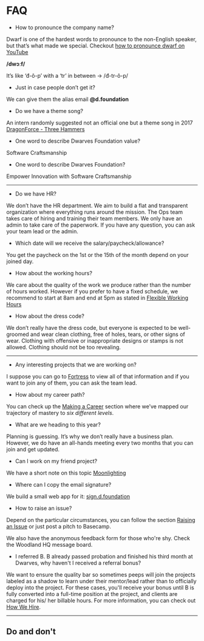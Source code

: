 # FAQ

* How to pronounce the company name?

Dwarf is one of the hardest words to pronounce to the non-English speaker, but that’s what made we special. Checkout [how to pronounce dwarf on YouTube](https://youtu.be/3MJ1_blsY_s)

**/dwɔːf/**

It’s like ‘đ-ô-p’ with a ‘tr’ in between -> /đ-tr-ô-p/

* Just in case people don’t get it? 

We can give them the alias email **@d.foundation**

* Do we have a theme song? 

An intern randomly suggested not an official one but a theme song in 2017 [DragonForce - Three Hammers](https://youtu.be/kVIGju-rSho) 

* One word to describe Dwarves Foundation value? 

Software Craftsmanship

* One word to describe Dwarves Foundation?

Empower Innovation with Software Craftsmanship

---

* Do we have HR?

We don’t have the HR department. We aim to build a flat and transparent organization where everything runs around the mission. The Ops team takes care of hiring and training their team members.
We only have an admin to take care of the paperwork. If you have any question, you can ask your team lead or the admin.

* Which date will we receive the salary/paycheck/allowance?

You get the paycheck on the 1st or the 15th of the month depend on your joined day.

* How about the working hours?

We care about the quality of the work we produce rather than the number of hours worked. However if you prefer to have a fixed schedule, we recommend to start at 8am and end at 5pm as stated in [Flexible Working Hours](benefits-and-perks.md#flexible-working-hours)

* How about the dress code?

We don’t really have the dress code, but everyone is expected to be well-groomed and wear clean clothing, free of holes, tears, or other signs of wear.
Clothing with offensive or inappropriate designs or stamps is not allowed. Clothing should not be too revealing.

---

* Any interesting projects that we are working on?

I suppose you can go to [Fortress](fort.d.foundation) to view all of that information and if you want to join any of them, you can ask the team lead.

* How about my career path?

You can check up the [Making a Career](making-a-career.md) section where we’ve mapped our trajectory of mastery to *six different levels*.

* What are we heading to this year?

Planning is guessing. It’s why we don’t really have a business plan. However, we do have an all-hands meeting every two months that you can join and get updated.

* Can I work on my friend project?

We have a short note on this topic [Moonlighting](moonlighting.md)

* Where can I copy the email signature?

We build a small web app for it: [sign.d.foundation](https://sign.d.foundation)

* How to raise an issue?

Depend on the particular circumstances, you can follow the section [Raising an Issue](how-we-work.md#raising-an-issue) or just post a pitch to Basecamp.

We also have the anonymous feedback form for those who're shy. Check the Woodland HQ message board.

* I referred B. B already passed probation and finished his third month at Dwarves, why haven't I received a referral bonus? 

We want to ensure the quality bar so sometimes peeps will join the projects labeled as a shadow to learn under their mentor/lead rather than to officially deploy into the project. For these cases, you'll receive your bonus until B is fully converted into a full-time position at the project, and clients are charged for his/ her billable hours. For more information, you can check out [How We Hire](https://github.com/dwarvesf/handbook/blob/master/how-we-hire.md#referral). 

---

## Do and don't

